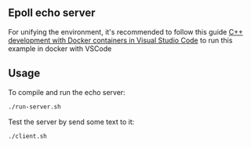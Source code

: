 ## Epoll echo server

For unifying the environment, it's recommended to follow this guide [C++ development with Docker containers in Visual Studio Code](https://devblogs.microsoft.com/cppblog/c-development-with-docker-containers-in-visual-studio-code/) to run this example in docker with VSCode

## Usage

To compile and run the echo server:

```bash
./run-server.sh
```

Test the server by send some text to it:

```bash
./client.sh
```
